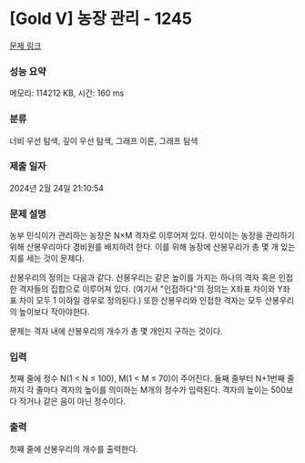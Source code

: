 # [Gold V] 농장 관리 - 1245 

[문제 링크](https://www.acmicpc.net/problem/1245) 

### 성능 요약

메모리: 114212 KB, 시간: 160 ms

### 분류

너비 우선 탐색, 깊이 우선 탐색, 그래프 이론, 그래프 탐색

### 제출 일자

2024년 2월 24일 21:10:54

### 문제 설명

<p>농부 민식이가 관리하는 농장은 N×M 격자로 이루어져 있다. 민식이는 농장을 관리하기 위해 산봉우리마다 경비원를 배치하려 한다. 이를 위해 농장에 산봉우리가 총 몇 개 있는지를 세는 것이 문제다.</p>

<p>산봉우리의 정의는 다음과 같다. 산봉우리는 같은 높이를 가지는 하나의 격자 혹은 인접한 격자들의 집합으로 이루어져 있다. (여기서 "인접하다"의 정의는 X좌표 차이와 Y좌표 차이 모두 1 이하일 경우로 정의된다.) 또한 산봉우리와 인접한 격자는 모두 산봉우리의 높이보다 작아야한다.</p>

<p>문제는 격자 내에 산봉우리의 개수가 총 몇 개인지 구하는 것이다.</p>

### 입력 

 <p>첫째 줄에 정수 N(1 < N ≤ 100), M(1 < M ≤ 70)이 주어진다. 둘째 줄부터 N+1번째 줄까지 각 줄마다 격자의 높이를 의미하는 M개의 정수가 입력된다. 격자의 높이는 500보다 작거나 같은 음이 아닌 정수이다.</p>

### 출력 

 <p>첫째 줄에 산봉우리의 개수를 출력한다.</p>

